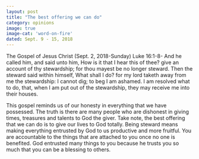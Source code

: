 ```yaml
---
layout: post
title: "The best offering we can do"
category: opinions
image: true
image-cat: 'word-on-fire'
dated: Sept. 9 - 15, 2018
---
```


The Gospel of Jesus Christ (Sept. 2, 2018-Sunday) Luke 16:1-8- And he called him, and said unto him, How is it that I hear this of thee? give an account of thy stewardship; for thou mayest be no longer steward. Then the steward said within himself, What shall I do? for my lord taketh away from me the stewardship: I cannot dig; to beg I am ashamed. I am resolved what to do, that, when I am put out of the stewardship, they may receive me into their houses.

This gospel reminds us of our honesty in everything that we have possessed. The truth is there are many people who are dishonest in giving times, treasures and talents to God the giver. Take note, the best offering that we can do is to give our lives to God totally. Being steward means making everything entrusted by God to us productive and more fruitful. You are accountable to the things that are attached to you once no one is benefited. God entrusted many things to you because he trusts you so much that you can be a blessing to others.
